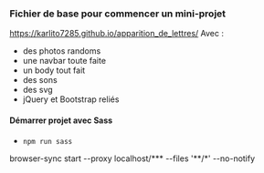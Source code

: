 ### Fichier de base pour commencer un mini-projet 
https://karlito7285.github.io/apparition_de_lettres/
Avec : 
* des photos randoms
* une navbar toute faite
* un body tout fait
* des sons
* des svg
* jQuery et Bootstrap reliés

#### Démarrer projet avec Sass 
* `npm run sass`

browser-sync start --proxy localhost/***  --files '**/*' --no-notify

